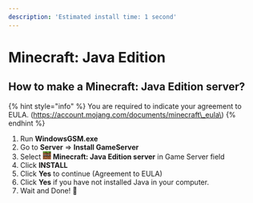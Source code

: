 ```yaml
---
description: 'Estimated install time: 1 second'
---
```


# Minecraft: Java Edition

## How to make a Minecraft: Java Edition server?

{% hint style="info" %}
You are required to indicate your agreement to EULA. \(https://account.mojang.com/documents/minecraft\_eula\)
{% endhint %}

1. Run **WindowsGSM.exe**
2. Go to **Server** =&gt; **Install GameServer**
3. Select ![](../../.gitbook/assets/mc.png) **Minecraft: Java Edition server** in Game Server field
4. Click **INSTALL**
5. Click **Yes** to continue \(Agreement to EULA\)
6. Click **Yes** if you have not installed Java in your computer.
7. Wait and Done! 🤩 





